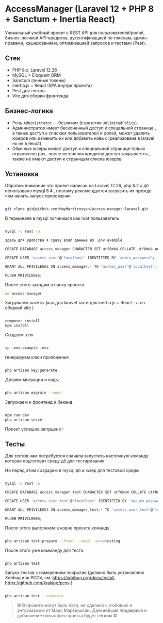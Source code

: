 # AccessManager (Laravel 12 + PHP 8 + Sanctum + Inertia React)

Уникальный учебный проект с REST API для пользователей/ролей, бизнес-логикой  API-кредитов, аутентификацией по токенам, админ-правами, кэшированием, оптимизацией запросов и тестами (Pest).

## Стек

-   PHP 8.x, Laravel 12.26
-   MySQL + Eloquent ORM
-   Sanctum (личные токены)
-   Inertia.js + React (SPA внутри проекта)
-   Pest для тестов
-   Vite для сборки фронтенда

## Бизнес-логика

-   Роль `Administrator` — безлимит (стратегия `UnlimitedPolicy`).
-   Администратор имеет бесконечный доступ к спецальной странице , а также доступ к спискам пользователей и ролей, может удалить юзеров или изменить их или добавить новых (реализована в laravel но не в React)
-   Обычные юзеры имеют доступ к специальной странице только ограничено раз , после истечения кредитов доступ закрывается , также не имеют доступ к страницам списка юзеров

## Установка

Обратим внимание что проект написан на Laravel 12.26, php 8.2 а дб использвано mysql 8.4 , поэтому рекомендуется загрузить их прежде чем начать запуск приложения

```bash

git clone git@github.com:MayMartirosyan/access-manager-laravel.git

```

В терминале в mysql логинимся как root пользователь

```bash

mysql -u root -p

здесь для удобства я сразу взял данные из .env.example

CREATE DATABASE access_manager CHARACTER SET utf8mb4 COLLATE utf8mb4_unicode_ci;

CREATE USER 'access_user'@'localhost' IDENTIFIED BY 'admin_password';

GRANT ALL PRIVILEGES ON access_manager.* TO 'access_user'@'localhost';

FLUSH PRIVILEGES;

```

После этого заходим в папку проекта

```bash
cd access-manager
```

Загружаем пакеты (как для laravel так и для inertia.js + React - а со сборкой vite )

```bash

composer install
npm install

```

Создаем .env

```bash

cp .env.example .env

```

генерируем ключ приложения

```bash

php artisan key:generate

```

Делаем миграции и сиды

```bash

php artisan migrate --seed

```

Запускаем и фронтенд и бекенд

```bash

npm run dev
php artisan serve

```

Проект успешно запущено !

## Тесты

Для тестов нам потребуется сначала запустить кастомную команду которая подготовит среду дб для тестирования

Но перед этим создадим в mysql дб и юзер для тестовой среды

```bash

mysql -u root -p

CREATE DATABASE access_manager_test CHARACTER SET utf8mb4 COLLATE utf8mb4_unicode_ci;

CREATE USER 'access_user_test'@'localhost' IDENTIFIED BY 'secure_password';

GRANT ALL PRIVILEGES ON access_manager_test.* TO 'access_user_test'@'localhost';

FLUSH PRIVILEGES;

```

После этого выполняем в корне проекта команду

```bash

php artisan test:prepare --fresh --seed --env=testing

```

После этого уже комманду для теста

```bash

php artisan test

```

Запуск тестов с измерением покрытия (должно быть установлено Xdebug или PCOV,
см. https://xdebug.org/docs/install, https://github.com/krakjoe/pcov
)

```bash

php artisan test --coverage

```

> © В проекте могут быть баги, но сделано с любовью и энтузиазмом от Маис Мартиросян.
> Дальнейшая поддержка и добавление новых фич проекта будет легким ©
